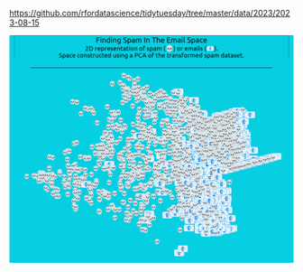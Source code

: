 https://github.com/rfordatascience/tidytuesday/tree/master/data/2023/2023-08-15

![](plots/spam.png)
